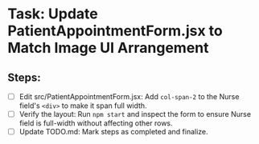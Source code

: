 # Task: Update PatientAppointmentForm.jsx to Match Image UI Arrangement

## Steps:
- [ ] Edit src/PatientAppointmentForm.jsx: Add `col-span-2` to the Nurse field's `<div>` to make it span full width.
- [ ] Verify the layout: Run `npm start` and inspect the form to ensure Nurse field is full-width without affecting other rows.
- [ ] Update TODO.md: Mark steps as completed and finalize.
